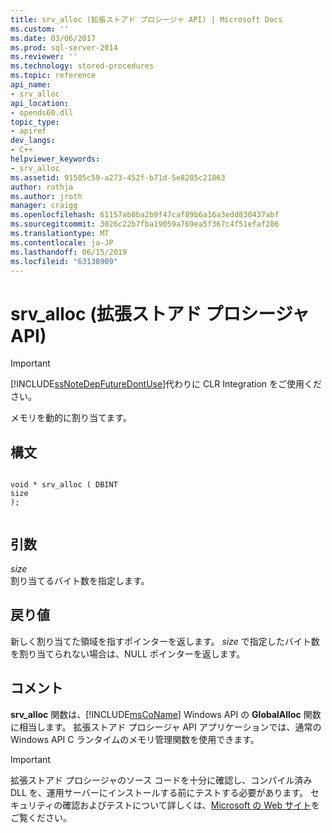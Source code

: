 ```yaml
---
title: srv_alloc (拡張ストアド プロシージャ API) | Microsoft Docs
ms.custom: ''
ms.date: 03/06/2017
ms.prod: sql-server-2014
ms.reviewer: ''
ms.technology: stored-procedures
ms.topic: reference
api_name:
- srv_alloc
api_location:
- opends60.dll
topic_type:
- apiref
dev_langs:
- C++
helpviewer_keywords:
- srv_alloc
ms.assetid: 91505c59-a273-452f-b71d-5e8205c21863
author: rothja
ms.author: jroth
manager: craigg
ms.openlocfilehash: 61157ab8ba2b9f47caf89b6a16a3edd830437abf
ms.sourcegitcommit: 3026c22b7fba19059a769ea5f367c4f51efaf286
ms.translationtype: MT
ms.contentlocale: ja-JP
ms.lasthandoff: 06/15/2019
ms.locfileid: "63138909"
---
```

# <a name="srv_alloc-extended-stored-procedure-api"></a>srv_alloc (拡張ストアド プロシージャ API)
    
> [!IMPORTANT]  
>  [!INCLUDE[ssNoteDepFutureDontUse](../../includes/ssnotedepfuturedontuse-md.md)]代わりに CLR Integration をご使用ください。  
  
 メモリを動的に割り当てます。  
  
## <a name="syntax"></a>構文  
  
```  
  
void * srv_alloc ( DBINT  
size  
);  
  
```  
  
## <a name="arguments"></a>引数  
 *size*  
 割り当てるバイト数を指定します。  
  
## <a name="returns"></a>戻り値  
 新しく割り当てた領域を指すポインターを返します。 *size* で指定したバイト数を割り当てられない場合は、NULL ポインターを返します。  
  
## <a name="remarks"></a>コメント  
 **srv_alloc** 関数は、[!INCLUDE[msCoName](../../includes/msconame-md.md)] Windows API の **GlobalAlloc** 関数に相当します。 拡張ストアド プロシージャ API アプリケーションでは、通常の Windows API C ランタイムのメモリ管理関数を使用できます。  
  
> [!IMPORTANT]  
>  拡張ストアド プロシージャのソース コードを十分に確認し、コンパイル済み DLL を、運用サーバーにインストールする前にテストする必要があります。 セキュリティの確認およびテストについて詳しくは、[Microsoft の Web サイト](https://go.microsoft.com/fwlink/?LinkID=54761&amp;clcid=0x409https://msdn.microsoft.com/security/)をご覧ください。  
  
  
